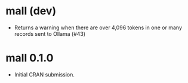 # mall (dev)

* Returns a warning when there are over 4,096 tokens in one or many records
sent to Ollama (#43)

# mall 0.1.0

* Initial CRAN submission.
